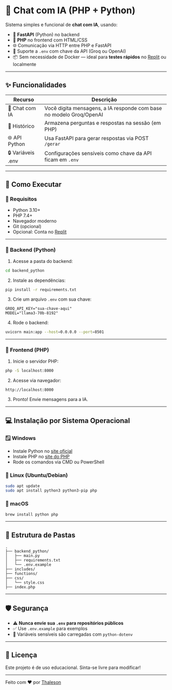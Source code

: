 # 🧠 Chat com IA (PHP + Python)

Sistema simples e funcional de **chat com IA**, usando:

- 🐍 **FastAPI** (Python) no backend  
- 🐘 **PHP** no frontend com HTML/CSS  
- 🌐 Comunicação via HTTP entre PHP e FastAPI  
- 🔐 Suporte a `.env` com chave da API (Groq ou OpenAI)  
- 📦 Sem necessidade de Docker — ideal para **testes rápidos** no [Replit](https://replit.com/) ou localmente  

---

## ✨ Funcionalidades

| Recurso           | Descrição                                                                 |
|-------------------|---------------------------------------------------------------------------|
| 🧠 Chat com IA     | Você digita mensagens, a IA responde com base no modelo Groq/OpenAI       |
| 🧵 Histórico       | Armazena perguntas e respostas na sessão (em PHP)                         |
| 🌐 API Python      | Usa FastAPI para gerar respostas via POST `/gerar`                        |
| 🔒 Variáveis .env  | Configurações sensíveis como chave da API ficam em `.env`                |

---

## 🚀 Como Executar

### 🔧 Requisitos

- Python 3.10+
- PHP 7.4+
- Navegador moderno
- Git (opcional)
- Opcional: Conta no [Replit](https://replit.com/)

---

### 🐍 Backend (Python)

1. Acesse a pasta do backend:
```bash
cd backend_python
```

2. Instale as dependências:
```bash
pip install -r requirements.txt
```

3. Crie um arquivo `.env` com sua chave:
```env
GROQ_API_KEY="sua-chave-aqui"
MODEL="llama3-70b-8192"
```

4. Rode o backend:
```bash
uvicorn main:app --host=0.0.0.0 --port=8501
```

---

### 🐘 Frontend (PHP)

1. Inicie o servidor PHP:
```bash
php -S localhost:8000
```

2. Acesse via navegador:
```
http://localhost:8000
```

3. Pronto! Envie mensagens para a IA.

---

## 💻 Instalação por Sistema Operacional

### 🪟 Windows
- Instale Python no [site oficial](https://www.python.org/)
- Instale PHP no [site do PHP](https://windows.php.net/download)
- Rode os comandos via CMD ou PowerShell

### 🐧 Linux (Ubuntu/Debian)
```bash
sudo apt update
sudo apt install python3 python3-pip php
```

### 🍎 macOS
```bash
brew install python php
```

---

## 📁 Estrutura de Pastas

```
.
├── backend_python/
│   ├── main.py
│   ├── requirements.txt
│   └── .env.example
├── includes/
├── functions/
├── css/
│   └── style.css
├── index.php
```

---

## 🛡️ Segurança

- ⚠️ **Nunca envie sua `.env` para repositórios públicos**
- ✅ Use `.env.example` para exemplos
- 🔐 Variáveis sensíveis são carregadas com `python-dotenv`

---

## 📜 Licença

Este projeto é de uso educacional. Sinta-se livre para modificar!

---

Feito com ❤️ por [Thaleson](https://github.com/thaleson19)